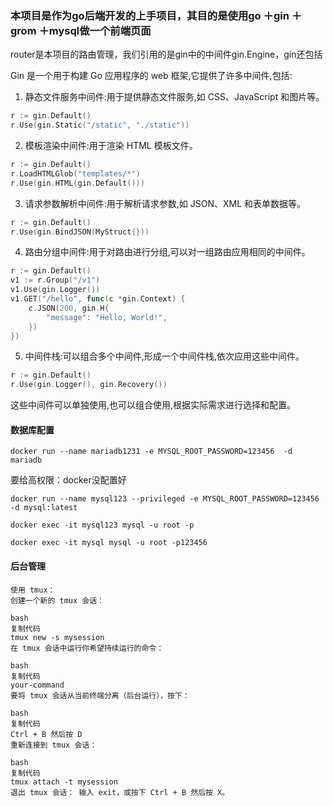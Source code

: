 ### 本项目是作为go后端开发的上手项目，其目的是使用go ＋gin ＋ grom ＋mysql做一个前端页面

router是本项目的路由管理，我们引用的是gin中的中间件gin.Engine，gin还包括

 Gin 是一个用于构建 Go 应用程序的 web 框架,它提供了许多中间件,包括:

1. 静态文件服务中间件:用于提供静态文件服务,如 CSS、JavaScript 和图片等。

```go
r := gin.Default()
r.Use(gin.Static("/static", "./static"))
```

2. 模板渲染中间件:用于渲染 HTML 模板文件。

```go
r := gin.Default()
r.LoadHTMLGlob("templates/*")
r.Use(gin.HTML(gin.Default()))
```

3. 请求参数解析中间件:用于解析请求参数,如 JSON、XML 和表单数据等。

```go
r := gin.Default()
r.Use(gin.BindJSON(MyStruct{}))
```

4. 路由分组中间件:用于对路由进行分组,可以对一组路由应用相同的中间件。

```go
r := gin.Default()
v1 := r.Group("/v1")
v1.Use(gin.Logger())
v1.GET("/hello", func(c *gin.Context) {
    c.JSON(200, gin.H{
        "message": "Hello, World!",
    })
})
```

5. 中间件栈:可以组合多个中间件,形成一个中间件栈,依次应用这些中间件。

```go
r := gin.Default()
r.Use(gin.Logger(), gin.Recovery())
```

这些中间件可以单独使用,也可以组合使用,根据实际需求进行选择和配置。

#### 数据库配置

```
docker run --name mariadb1231 -e MYSQL_ROOT_PASSWORD=123456  -d mariadb
```

要给高权限：docker没配置好

```
docker run --name mysql123 --privileged -e MYSQL_ROOT_PASSWORD=123456 -d mysql:latest

docker exec -it mysql123 mysql -u root -p 

docker exec -it mysql mysql -u root -p123456
```

#### 后台管理

```
使用 tmux：
创建一个新的 tmux 会话：

bash
复制代码
tmux new -s mysession
在 tmux 会话中运行你希望持续运行的命令：

bash
复制代码
your-command
要将 tmux 会话从当前终端分离（后台运行），按下：

bash
复制代码
Ctrl + B 然后按 D
重新连接到 tmux 会话：

bash
复制代码
tmux attach -t mysession
退出 tmux 会话： 输入 exit，或按下 Ctrl + B 然后按 X。
```
